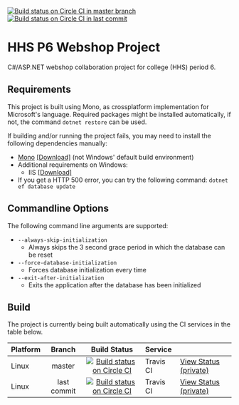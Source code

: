 [![Build status on Circle CI in master branch](https://img.shields.io/circleci/token/b86ed6918f78b8ae37292aabbcd0afcd381ff7a9/project/github/timvisee/hhs-p6-webshop-project/master.svg)](https://circleci.com/gh/timvisee/hhs-p6-webshop-project/tree/master)
[![Build status on Circle CI in last commit](https://img.shields.io/circleci/token/b86ed6918f78b8ae37292aabbcd0afcd381ff7a9/project/github/timvisee/hhs-p6-webshop-project.svg)](https://circleci.com/gh/timvisee/hhs-p6-webshop-project)

# HHS P6 Webshop Project
C#/ASP.NET webshop collaboration project for college (HHS) period 6.

## Requirements
This project is built using Mono, as crossplatform implementation for Microsoft's language.
Required packages might be installed automatically, if not, the command `dotnet restore` can be used.

If building and/or running the project fails, you may need to install the following dependencies manually:
* [Mono](http://www.mono-project.com/) [[Download]](http://www.mono-project.com/download/) (not Windows' default build environment)
* Additional requirements on Windows:
    * IIS [[Download]](https://www.microsoft.com/en-us/download/details.aspx?id=48264)
* If you get a HTTP 500 error, you can try the following command:
    `dotnet ef database update`

## Commandline Options
The following command line arguments are supported:

* `--always-skip-initialization`
    * Always skips the 3 second grace period in which the database can be reset
* `--force-database-initialization`
    * Forces database initialization every time
* `--exit-after-initialization`
    * Exits the application after the database has been initialized

	
## Build
The project is currently being built automatically using the CI services in the table below.

|Platform|Branch|Build Status|Service||
|:---|:---:|:---:|:---|---|
|Linux|master|[![Build status on Circle CI](https://img.shields.io/circleci/token/b86ed6918f78b8ae37292aabbcd0afcd381ff7a9/project/github/timvisee/hhs-p6-webshop-project/master.svg)](https://circleci.com/gh/timvisee/hhs-p6-webshop-project)|Travis CI|[View Status (private)](https://circleci.com/gh/timvisee/hhs-p6-webshop-project/tree/master)|
|Linux|last commit|[![Build status on Circle CI](https://img.shields.io/circleci/token/b86ed6918f78b8ae37292aabbcd0afcd381ff7a9/project/github/timvisee/hhs-p6-webshop-project.svg)](https://circleci.com/gh/timvisee/hhs-p6-webshop-project)|Travis CI|[View Status (private)](https://circleci.com/gh/timvisee/hhs-p6-webshop-project)|
